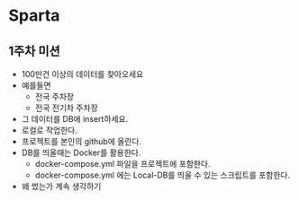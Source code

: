 # Sparta

## 1주차 미션
- 100만건 이상의 데이터를 찾아오세요
- 예를들면
    - 전국 주차장
    - 전국 전기차 주차장
- 그 데이터를 DB에 insert하세요.
- 로컬로 작업한다.
- 프로젝트를 본인의 github에 올린다.
- DB를 띄울때는 Docker를 활용한다.
    - docker-compose.yml 파일을 프로젝트에 포함한다.
    - docker-compose.yml 에는 Local-DB를 띄울 수 있는 스크립트를 포함한다.
- 왜 썼는가 계속 생각하기
